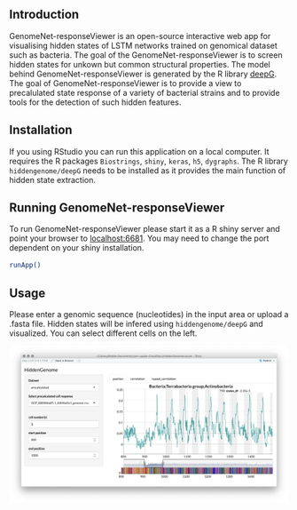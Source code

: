 ## Introduction

GenomeNet-responseViewer is an open-source interactive web app for visualising hidden states of LSTM networks trained on genomical dataset such as bacteria. The goal of the GenomeNet-responseViewer is to screen hidden states for unkown but common structural properties. The model behind GenomeNet-responseViewer is generated by the R library [deepG](https://github.com/hiddengenome/deepG). The goal of GenomeNet-responseViewer is to provide a view to precalulated state response of a variety of bacterial strains and to provide tools for the detection of such hidden features.

## Installation

If you using RStudio you can run this application on a local computer. It requires the R packages `Biostrings`, `shiny`, `keras`, `h5`, `dygraphs`. The R library `hiddengenome/deepG` needs to be installed as it provides the main function of hidden state extraction. 


## Running GenomeNet-responseViewer

To run GenomeNet-responseViewer please start it as a R shiny server and point your browser to  [localhost:6681](http://http://localhost:6681). You may need to change the port dependent on your shiny installation. 

```bash
runApp()
```

## Usage

Please enter a genomic sequence (nucleotides) in the input area or upload a .fasta file. Hidden states will be infered using `hiddengenome/deepG` and visualized. You can select different cells on the left. 

![Web app](src/images/figure.png)

